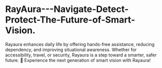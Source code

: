 # RayAura---Navigate-Detect-Protect-The-Future-of-Smart-Vision.
Rayaura enhances daily life by offering hands-free assistance, reducing dependency, and improving situational awareness. Whether for accessibility, travel, or security, Rayaura is a step toward a smarter, safer future.  🚀 Experience the next generation of smart vision with Rayaura!
